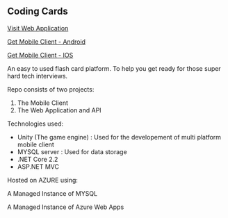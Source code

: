 ## Coding Cards

[Visit Web Application](https://www.codinginterviewcards.com/)

[Get Mobile Client - Android](https://www.codinginterviewcards.com/)

[Get Mobile Client - IOS](https://www.codinginterviewcards.com/)

An easy to used flash card platform. To help you get ready for those super hard tech interviews.

Repo consists of two projects:

1. The Mobile Client
2. The Web Application and API

Technologies used:

- Unity (The game engine) : Used for the developement of multi platform mobile client
- MYSQL server : Used for data storage
- .NET Core 2.2
- ASP.NET MVC

Hosted on AZURE using:

A Managed Instance of MYSQL

A Managed Instance of Azure Web Apps
